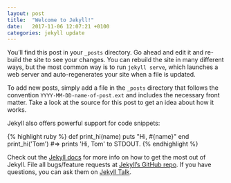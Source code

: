 ```yaml
---
layout: post
title:  "Welcome to Jekyll!"
date:   2017-11-06 12:07:21 +0100
categories: jekyll update
---
```

You’ll find this post in your `_posts` directory. Go ahead and edit it and re-build the site to see your changes. You can rebuild the site in many different ways, but the most common way is to run `jekyll serve`, which launches a web server and auto-regenerates your site when a file is updated.

To add new posts, simply add a file in the `_posts` directory that follows the convention `YYYY-MM-DD-name-of-post.ext` and includes the necessary front matter. Take a look at the source for this post to get an idea about how it works.

Jekyll also offers powerful support for code snippets:

{% highlight ruby %}
def print_hi(name)
  puts "Hi, #{name}"
end
print_hi('Tom')
#=> prints 'Hi, Tom' to STDOUT.
{% endhighlight %}

Check out the [Jekyll docs][jekyll-docs] for more info on how to get the most out of Jekyll. File all bugs/feature requests at [Jekyll’s GitHub repo][jekyll-gh]. If you have questions, you can ask them on [Jekyll Talk][jekyll-talk].

[jekyll-docs]: https://jekyllrb.com/docs/home
[jekyll-gh]:   https://github.com/jekyll/jekyll
[jekyll-talk]: https://talk.jekyllrb.com/
